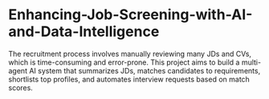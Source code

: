 # Enhancing-Job-Screening-with-AI-and-Data-Intelligence
The recruitment process involves manually reviewing many JDs and CVs, which is time-consuming and error-prone. This project aims to build a multi-agent AI system that summarizes JDs, matches candidates to requirements, shortlists top profiles, and automates interview requests based on match scores.
